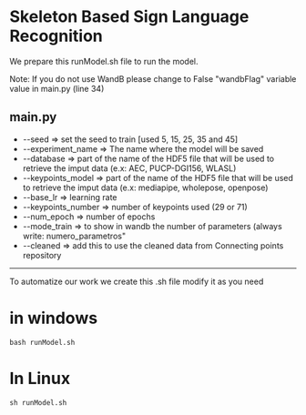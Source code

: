 # Skeleton Based Sign Language Recognition

We prepare this runModel.sh file to run the model.

Note: If you do not use WandB please change to False "wandbFlag" variable value in main.py (line 34)

## main.py

* --seed => set the seed to train [used 5, 15, 25, 35 and 45]
* --experiment_name => The name where the model will be saved
* --database => part of the name of the HDF5 file that will be used to retrieve the imput data (e.x: AEC, PUCP-DGI156, WLASL)
* --keypoints_model => part of the name of the HDF5 file that will be used to retrieve the imput data (e.x: mediapipe, wholepose, openpose)
* --base_lr => learning rate 
* --keypoints_number => number of keypoints used (29 or 71)
* --num_epoch => number of epochs 
* --mode_train => to show in wandb the number of parameters (always write: numero_parametros"
* --cleaned => add this to use the cleaned data from Connecting points repository


---------------

To automatize our work we create this .sh file
modify it as you need

# in windows
```
bash runModel.sh
```
# In Linux
```
sh runModel.sh
```
